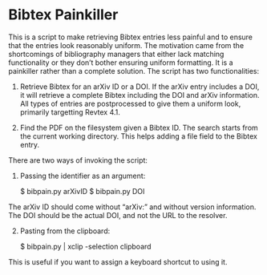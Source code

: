 Bibtex Painkiller
=================

This is a script to make retrieving Bibtex entries less painful and to ensure that the entries look reasonably uniform. The motivation came from the shortcomings of bibliography managers that either lack matching functionality or they don’t bother ensuring uniform formatting. It is a painkiller rather than a complete solution. The script has two functionalities:

1. Retrieve Bibtex for an arXiv ID or a DOI. If the arXiv entry includes a DOI, it will retrieve a complete Bibtex including the DOI and arXiv information. All types of entries are postprocessed to give them a uniform look, primarily targetting Revtex 4.1.

2. Find the PDF on the filesystem given a Bibtex ID. The search starts from the current working directory. This helps adding a file field to the Bibtex entry.

There are two ways of invoking the script:

1. Passing the identifier as an argument:

    $ bibpain.py arXivID
    $ bibpain.py DOI

The arXiv ID should come without “arXiv:” and without version information. The DOI should be the actual DOI, and not the URL to the resolver.

2. Pasting from the clipboard:

    $ bibpain.py | xclip -selection clipboard

This is useful if you want to assign a keyboard shortcut to using it.

